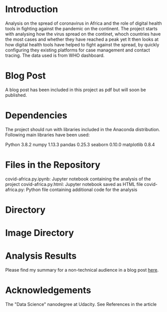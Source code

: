 # Introduction 
Analysis on the spread of coronavirus in Africa and the role of digital health tools in fighting against the pandemic on the continent. The project starts with analysing how the virus spread on the continet,  whoch countries have the most cases and whether they have reached a peak yet
It then looks at how digital health tools have helped to fight against the spread, by quickly configuring they existing platforms for case management and contact tracing.
The data used is from WHO dashboard.
# Blog Post
A blog post has been included in this project as pdf but will soon be published.

# Dependencies
The project should run with libraries included in the Anaconda distribution. Following main libraries have been used:

Python 3.8.2
numpy 1.13.3
pandas 0.25.3
seaborn 0.10.0
matplotlib 0.8.4

# Files in the Repository
covid-africa.py.ipynb: Jupyter notebook containing the analysis of the project
covid-africa.py.html: Jupyter notebook saved as HTML file
covid-africa.py: Python file containing additional code for the analysis

# Directory

# Image Directory

# Analysis Results

Please find my summary for a non-technical audience in a blog post [here](https://medium.com/@bede.ngaruko/digital-mobile-on-the-frontline-in-the-war-against-coronavirus-5d5c5498e517?sk=4013736c5bc9e82e161b0bb67457c16d).

# Acknowledgements
The "Data Science" nanodegree at Udacity.
See References in the article
